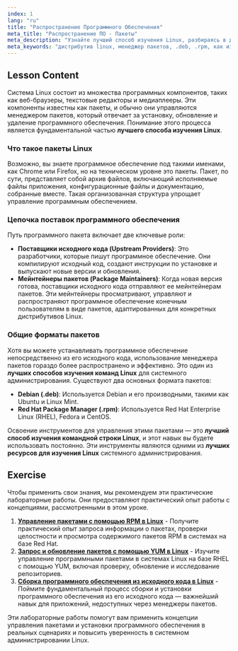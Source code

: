 ```yaml
---
index: 1
lang: "ru"
title: "Распространение Программного Обеспечения"
meta_title: "Распространение ПО - Пакеты"
meta_description: "Узнайте лучший способ изучения Linux, разбираясь в дистрибутивах, менеджерах пакетов и форматах, таких как .deb и .rpm. Ключевая часть нашего бесплатного курса сертификации по Linux."
meta_keywords: "дистрибутив linux, менеджер пакетов, .deb, .rpm, как изучать linux, бесплатный курс linux, лучшие ресурсы для изучения linux, как изучать командную строку linux, установка программ"
---
```


## Lesson Content

Система Linux состоит из множества программных компонентов, таких как веб-браузеры, текстовые редакторы и медиаплееры. Эти компоненты известны как пакеты, и обычно они управляются менеджером пакетов, который отвечает за установку, обновление и удаление программного обеспечения. Понимание этого процесса является фундаментальной частью **лучшего способа изучения Linux**.

### Что такое пакеты Linux

Возможно, вы знаете программное обеспечение под такими именами, как Chrome или Firefox, но на техническом уровне это пакеты. Пакет, по сути, представляет собой архив файлов, включающий исполняемые файлы приложения, конфигурационные файлы и документацию, собранные вместе. Такая организованная структура упрощает управление программным обеспечением.

### Цепочка поставок программного обеспечения

Путь программного пакета включает две ключевые роли:

- **Поставщики исходного кода (Upstream Providers)**: Это разработчики, которые пишут программное обеспечение. Они компилируют исходный код, создают инструкции по установке и выпускают новые версии и обновления.
- **Мейнтейнеры пакетов (Package Maintainers)**: Когда новая версия готова, поставщики исходного кода отправляют ее мейнтейнерам пакетов. Эти мейнтейнеры просматривают, управляют и распространяют программное обеспечение конечным пользователям в виде пакетов, адаптированных для конкретных дистрибутивов Linux.

### Общие форматы пакетов

Хотя вы можете устанавливать программное обеспечение непосредственно из его исходного кода, использование менеджера пакетов гораздо более распространено и эффективно. Это один из **лучших способов изучения команд Linux** для системного администрирования. Существуют два основных формата пакетов:

- **Debian (.deb)**: Используется Debian и его производными, такими как Ubuntu и Linux Mint.
- **Red Hat Package Manager (.rpm)**: Используется Red Hat Enterprise Linux (RHEL), Fedora и CentOS.

Освоение инструментов для управления этими пакетами — это **лучший способ изучения командной строки Linux**, и этот навык вы будете использовать постоянно. Эти инструменты являются одними из **лучших ресурсов для изучения Linux** системного администрирования.

## Exercise

Чтобы применить свои знания, мы рекомендуем эти практические лабораторные работы. Они предоставляют практический опыт работы с концепциями, рассмотренными в этом уроке.

1.  **[Управление пакетами с помощью RPM в Linux](https://labex.io/ru/labs/rhel-managing-packages-with-rpm-in-linux-590868)** - Получите практический опыт запроса информации о пакетах, проверки целостности и просмотра содержимого пакетов RPM в системах на базе Red Hat.
2.  **[Запрос и обновление пакетов с помощью YUM в Linux](https://labex.io/ru/labs/rhel-query-and-update-packages-with-yum-in-linux-590869)** - Изучите управление программными пакетами в системах Linux на базе RHEL с помощью YUM, включая проверку, обновление и исследование репозиториев.
3.  **[Сборка программного обеспечения из исходного кода в Linux](https://labex.io/ru/labs/comptia-build-software-from-source-code-in-linux-590853)** - Поймите фундаментальный процесс сборки и установки программного обеспечения из его исходного кода — важнейший навык для приложений, недоступных через менеджеры пакетов.

Эти лабораторные работы помогут вам применить концепции управления пакетами и установки программного обеспечения в реальных сценариях и повысить уверенность в системном администрировании Linux.
